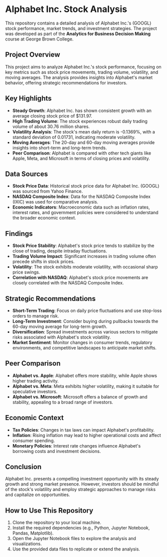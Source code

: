 # Alphabet Inc. Stock Analysis

This repository contains a detailed analysis of Alphabet Inc.'s (GOOGL) stock performance, market trends, and investment strategies. The project was developed as part of the **Analytics for Business Decision Making** course at George Brown College.

## Project Overview
This project aims to analyze Alphabet Inc.'s stock performance, focusing on key metrics such as stock price movements, trading volume, volatility, and moving averages. The analysis provides insights into Alphabet's market behavior, offering strategic recommendations for investors.

## Key Highlights
- **Steady Growth**: Alphabet Inc. has shown consistent growth with an average closing stock price of $131.97.
- **High Trading Volume**: The stock experiences robust daily trading volume of about 30.76 million shares.
- **Volatility Analysis**: The stock's mean daily return is -0.1369%, with a standard deviation of 0.01731, indicating moderate volatility.
- **Moving Averages**: The 20-day and 60-day moving averages provide insights into short-term and long-term trends.
- **Peer Comparison**: Alphabet is compared with other tech giants like Apple, Meta, and Microsoft in terms of closing prices and volatility.

## Data Sources
- **Stock Price Data**: Historical stock price data for Alphabet Inc. (GOOGL) was sourced from Yahoo Finance.
- **NASDAQ Composite Index**: Data for the NASDAQ Composite Index (IXIC) was used for comparative analysis.
- **Economic Indicators**: Macroeconomic data such as inflation rates, interest rates, and government policies were considered to understand the broader economic context.

## Findings
- **Stock Price Stability**: Alphabet's stock price tends to stabilize by the close of trading, despite intraday fluctuations.
- **Trading Volume Impact**: Significant increases in trading volume often precede shifts in stock prices.
- **Volatility**: The stock exhibits moderate volatility, with occasional sharp price swings.
- **Correlation with NASDAQ**: Alphabet's stock price movements are closely correlated with the NASDAQ Composite Index.

## Strategic Recommendations
- **Short-Term Trading**: Focus on daily price fluctuations and use stop-loss orders to manage risk.
- **Long-Term Investment**: Consider buying during pullbacks towards the 60-day moving average for long-term growth.
- **Diversification**: Spread investments across various sectors to mitigate risks associated with Alphabet's stock volatility.
- **Market Sentiment**: Monitor changes in consumer trends, regulatory environments, and competitive landscapes to anticipate market shifts.

## Peer Comparison
- **Alphabet vs. Apple**: Alphabet offers more stability, while Apple shows higher trading activity.
- **Alphabet vs. Meta**: Meta exhibits higher volatility, making it suitable for speculative investors.
- **Alphabet vs. Microsoft**: Microsoft offers a balance of growth and stability, appealing to a broad range of investors.

## Economic Context
- **Tax Policies**: Changes in tax laws can impact Alphabet's profitability.
- **Inflation**: Rising inflation may lead to higher operational costs and affect consumer spending.
- **Monetary Policies**: Interest rate changes influence Alphabet's borrowing costs and investment decisions.

## Conclusion
Alphabet Inc. presents a compelling investment opportunity with its steady growth and strong market presence. However, investors should be mindful of the stock's volatility and employ strategic approaches to manage risks and capitalize on opportunities.

## How to Use This Repository
1. Clone the repository to your local machine.
2. Install the required dependencies (e.g., Python, Jupyter Notebook, Pandas, Matplotlib).
3. Open the Jupyter Notebook files to explore the analysis and visualizations.
4. Use the provided data files to replicate or extend the analysis.


